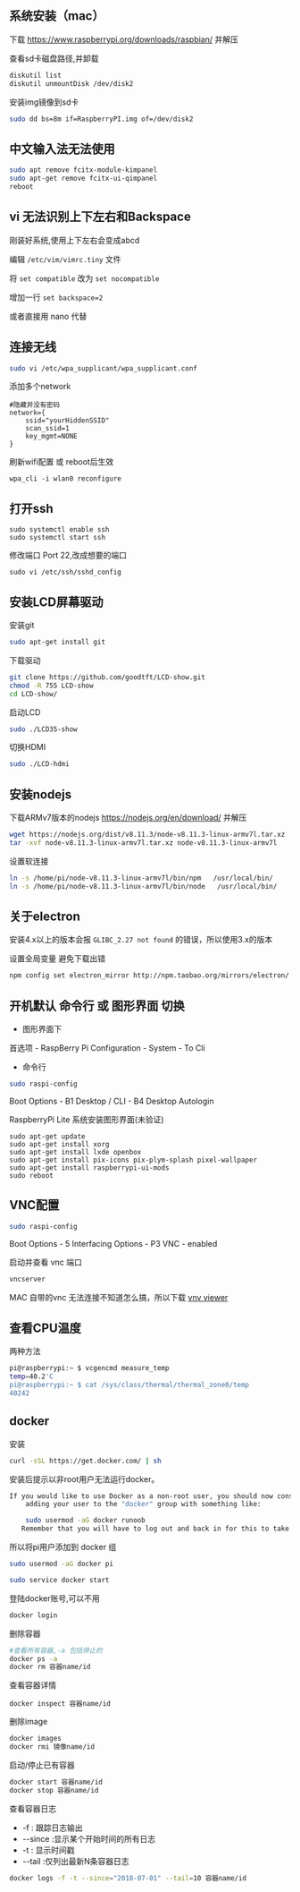 ## 系统安装（mac）

下载 https://www.raspberrypi.org/downloads/raspbian/ 并解压

查看sd卡磁盘路径,并卸载
```bash
diskutil list
diskutil unmountDisk /dev/disk2
```

安装img镜像到sd卡
```bash
sudo dd bs=8m if=RaspberryPI.img of=/dev/disk2
```

## 中文输入法无法使用
```bash
sudo apt remove fcitx-module-kimpanel
sudo apt-get remove fcitx-ui-qimpanel
reboot
```

## vi 无法识别上下左右和Backspace 
刚装好系统,使用上下左右会变成abcd

编辑 `/etc/vim/vimrc.tiny` 文件

将 `set compatible` 改为 `set nocompatible`

增加一行 `set backspace=2`

或者直接用 nano 代替

## 连接无线
```bash
sudo vi /etc/wpa_supplicant/wpa_supplicant.conf
```
添加多个network

```
#隐藏并没有密码
network={
    ssid="yourHiddenSSID"
    scan_ssid=1
    key_mgmt=NONE
}
```
刷新wifi配置 或 reboot后生效
```
wpa_cli -i wlan0 reconfigure
```

## 打开ssh

```
sudo systemctl enable ssh
sudo systemctl start ssh
```
修改端口 Port 22,改成想要的端口
```
sudo vi /etc/ssh/sshd_config
```


## 安装LCD屏幕驱动

安装git
```bash
sudo apt-get install git
```

下载驱动
```bash
git clone https://github.com/goodtft/LCD-show.git
chmod -R 755 LCD-show
cd LCD-show/
```

启动LCD
```bash
sudo ./LCD35-show
```
切换HDMI
```bash
sudo ./LCD-hdmi
```

## 安装nodejs
下载ARMv7版本的nodejs https://nodejs.org/en/download/ 并解压

```bash
wget https://nodejs.org/dist/v8.11.3/node-v8.11.3-linux-armv7l.tar.xz
tar -xvf node-v8.11.3-linux-armv7l.tar.xz node-v8.11.3-linux-armv7l
```

设置软连接
```bash
ln -s /home/pi/node-v8.11.3-linux-armv7l/bin/npm   /usr/local/bin/ 
ln -s /home/pi/node-v8.11.3-linux-armv7l/bin/node   /usr/local/bin/
```

## 关于electron
安装4.x以上的版本会报 `GLIBC_2.27 not found` 的错误，所以使用3.x的版本

设置全局变量 避免下载出错
```bash
npm config set electron_mirror http://npm.taobao.org/mirrors/electron/
```

## 开机默认 命令行 或 图形界面 切换

- 图形界面下

首选项 - RaspBerry Pi Configuration - System - To Cli

- 命令行
```bash
sudo raspi-config
```

Boot Options - B1 Desktop / CLI - B4 Desktop Autologin

RaspberryPi Lite 系统安装图形界面(未验证)
```
sudo apt-get update
sudo apt-get install xorg
sudo apt-get install lxde openbox
sudo apt-get install pix-icons pix-plym-splash pixel-wallpaper
sudo apt-get install raspberrypi-ui-mods
sudo reboot
```

## VNC配置
```bash
sudo raspi-config
```

Boot Options - 5 Interfacing Options - P3 VNC - enabled

启动并查看 vnc 端口
```bash
vncserver
```

MAC 自带的vnc 无法连接不知道怎么搞，所以下载 [vnv viewer](https://www.realvnc.com/en/connect/download/viewer/)

## 查看CPU温度
两种方法
```bash
pi@raspberrypi:~ $ vcgencmd measure_temp
temp=40.2'C
pi@raspberrypi:~ $ cat /sys/class/thermal/thermal_zone0/temp
40242
```

## docker 
安装
```bash
curl -sSL https://get.docker.com/ | sh
```
安装后提示以非root用户无法运行docker。
```bash
If you would like to use Docker as a non-root user, you should now consider
    adding your user to the "docker" group with something like:

    sudo usermod -aG docker runoob
   Remember that you will have to log out and back in for this to take effect! 
```

所以将pi用户添加到 docker 组
```bash
sudo usermod -aG docker pi
```



```bash
sudo service docker start
```

登陆docker账号,可以不用
```bash
docker login
```

删除容器
```bash
#查看所有容器,-a 包括停止的
docker ps -a
docker rm 容器name/id
```

查看容器详情
```
docker inspect 容器name/id
```

删除image
```bash
docker images
docker rmi 镜像name/id
```

启动/停止已有容器
```bash
docker start 容器name/id
docker stop 容器name/id
```

查看容器日志
* -f : 跟踪日志输出
* --since :显示某个开始时间的所有日志
* -t : 显示时间戳
* --tail :仅列出最新N条容器日志

```bash
docker logs -f -t --since="2018-07-01" --tail=10 容器name/id
```
